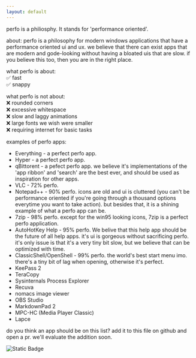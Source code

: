 ```yaml
---
layout: default
---
```

perfo is a philiosphy. It stands for 'performance oriented'.

about:
perfo is a philosophy for modern windows applications that have a performance oriented ui and ux. we believe that there can exist apps that are modern and gode-looking without having a bloated uis that are slow. if you believe this too, then you are in the right place. 

what perfo is about:  
✅ fast  
✅ snappy  

what perfo is not about:  
❌ rounded corners  
❌ excessive whitespace  
❌ slow and laggy animations  
❌ large fonts we wish were smaller  
❌ requiring internet for basic tasks  

examples of perfo apps:
* Everything - a perfect perfo app.
* Hyper - a perfect perfo app.
* qBittorent - a pefect perfo app. we believe it's implementations of the 'app ribbon' and 'search' are the best ever, and should be used as inspiration for other apps.
* VLC - 72% perfo.
* Notepad++ - 90% perfo. icons are old and ui is cluttered (you can't be performance oriented if you're going through a thousand options everytime you want to take action). but besides that, it is a shining example of what a perfo app can be.
* 7zip - 98% perfo. except for the win95 looking icons, 7zip is a perfect perfo application.
* AutoHotKey Help - 95% perfo. We belive that this help app should be the future of all help apps. it's ui is gorgeous without sacrificing perfo. it's only issue is that it's a very tiny bit slow, but we believe that can be optimized with time.
* ClassicShell/OpenShell - 99% perfo. the world's best start menu imo. there's a tiny bit of lag when opening, otherwise it's perfect.
* KeePass 2
* TeraCopy
* Sysinternals Process Explorer
* Recuva
* nomacs image viewer
* OBS Studio
* MarkdownPad 2
* MPC-HC (Media Player Classic)
* Lapce

do you think an app should be on this list? add it to this file on github and open a pr. we'll evaluate the addition soon. 

![Static Badge](https://img.shields.io/badge/perfo-yes-red?link=https%3A%2F%2Fperfo-github.github.io%2Fwebsite%2F)
